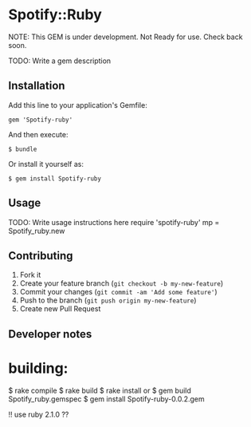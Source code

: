 # Spotify::Ruby

NOTE: This GEM is under development.  Not Ready for use.  Check back soon.

TODO: Write a gem description

## Installation

Add this line to your application's Gemfile:

    gem 'Spotify-ruby'

And then execute:

    $ bundle

Or install it yourself as:

    $ gem install Spotify-ruby

## Usage

TODO: Write usage instructions here
require 'spotify-ruby'
mp = Spotify_ruby.new

## Contributing

1. Fork it
2. Create your feature branch (`git checkout -b my-new-feature`)
3. Commit your changes (`git commit -am 'Add some feature'`)
4. Push to the branch (`git push origin my-new-feature`)
5. Create new Pull Request

## Developer notes
# building:
$ rake compile
$ rake build
$ rake install
or
$ gem build Spotify_ruby.gemspec
$ gem install Spotify-ruby-0.0.2.gem


!! use ruby 2.1.0 ??
